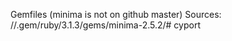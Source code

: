 Gemfiles (minima is not on github master)
Sources:
/<home-path>/.gem/ruby/3.1.3/gems/minima-2.5.2/# cyport
